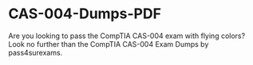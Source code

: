 # CAS-004-Dumps-PDF
Are you looking to pass the CompTIA CAS-004 exam with flying colors? Look no further than the CompTIA CAS-004 Exam Dumps by pass4surexams.
